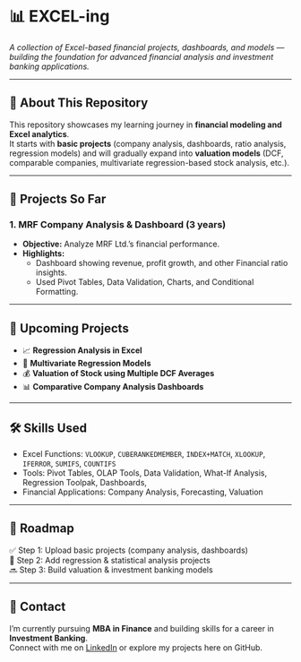 # 📊 EXCEL-ing
*A collection of Excel-based financial projects, dashboards, and models — building the foundation for advanced financial analysis and investment banking applications.*

---

## 🔹 About This Repository
This repository showcases my learning journey in **financial modeling and Excel analytics**.  
It starts with **basic projects** (company analysis, dashboards, ratio analysis, regression models) and will gradually expand into **valuation models** (DCF, comparable companies, multivariate regression-based stock analysis, etc.).

---

## 📂 Projects So Far
### 1. MRF Company Analysis & Dashboard (3 years)
- **Objective:** Analyze MRF Ltd.’s financial performance.  
- **Highlights:**  
  - Dashboard showing revenue, profit growth, and other Financial ratio insights.  
  - Used Pivot Tables, Data Validation, Charts, and Conditional Formatting.  

---

## 🚀 Upcoming Projects
- 📈 **Regression Analysis in Excel**  
- 🔄 **Multivariate Regression Models**  
- 💰 **Valuation of Stock using Multiple DCF Averages**  
- 📊 **Comparative Company Analysis Dashboards**  

---

## 🛠️ Skills Used
- Excel Functions: `VLOOKUP`, `CUBERANKEDMEMBER`, `INDEX+MATCH`, `XLOOKUP`, `IFERROR`, `SUMIFS`, `COUNTIFS`    
- Tools: Pivot Tables, OLAP Tools, Data Validation, What-If Analysis, Regression Toolpak, Dashboards,   
- Financial Applications: Company Analysis, Forecasting, Valuation  

---

## 📌 Roadmap
✅ Step 1: Upload basic projects (company analysis, dashboards)  
🔄 Step 2: Add regression & statistical analysis projects  
🔜 Step 3: Build valuation & investment banking models  

---

## 📧 Contact
I’m currently pursuing **MBA in Finance** and building skills for a career in **Investment Banking**.  
Connect with me on [LinkedIn](https://www.linkedin.com/in/mayuresh-jadhav-55a146213/) or explore my projects here on GitHub.
